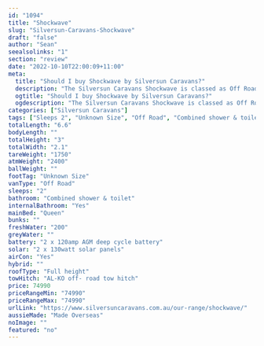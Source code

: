 ```yaml
---
id: "1094"
title: "Shockwave"
slug: "Silversun-Caravans-Shockwave"
draft: "false"
author: "Sean"
seealsolinks: "1"
section: "review"
date: "2022-10-10T22:00:09+11:00"
meta:
  title: "Should I buy Shockwave by Silversun Caravans?"
  description: "The Silversun Caravans Shockwave is classed as Off Road, and sleeps 2 people. It is Made Overseas and comes in at Unknown Size. It generally has Combined shower & toilet."
  ogtitle: "Should I buy Shockwave by Silversun Caravans?"
  ogdescription: "The Silversun Caravans Shockwave is classed as Off Road, and sleeps 2 people. It is Made Overseas and comes in at Unknown Size. It generally has Combined shower & toilet."
categories: ["Silversun Caravans"]
tags: ["Sleeps 2", "Unknown Size", "Off Road", "Combined shower & toilet", "Full height", "70 - 80k", "Made Overseas"]
totalLength: "6.6"
bodyLength: ""
totalHeight: "3"
totalWidth: "2.1"
tareWeight: "1750"
atmWeight: "2400"
ballWeight: ""
footTag: "Unknown Size"
vanType: "Off Road"
sleeps: "2"
bathroom: "Combined shower & toilet"
internalBathroom: "Yes"
mainBed: "Queen"
bunks: ""
freshWater: "200"
greyWater: ""
battery: "2 x 120amp AGM deep cycle battery"
solar: "2 x 130watt solar panels"
airCon: "Yes"
hybrid: ""
roofType: "Full height"
towHitch: "AL-KO off- road tow hitch"
price: 74990
priceRangeMin: "74990"
priceRangeMax: "74990"
urlLink: "https://www.silversuncaravans.com.au/our-range/shockwave/"
aussieMade: "Made Overseas"
noImage: ""
featured: "no"
---
```

